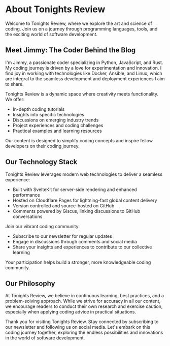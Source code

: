 <script>
    import SummaryDetails from '$lib/components/SummaryDetails.svelte'
</script>

<h1>About Tonights Review</h1>

<p>Welcome to Tonights Review, where we explore the art and science of coding. Join us on a journey through programming languages, tools, and the exciting world of software development.</p>

<h2>Meet Jimmy: The Coder Behind the Blog</h2>

<p>I'm Jimmy, a passionate coder specializing in Python, JavaScript, and Rust. My coding journey is driven by a love for experimentation and innovation. I find joy in working with technologies like Docker, Ansible, and Linux, which are integral to the seamless development and deployment experiences I aim to share.</p>

<SummaryDetails summary="Blog Focus and Content">
    <p>Tonights Review is a dynamic space where creativity meets functionality. We offer:</p>
    <ul>
        <li>In-depth coding tutorials</li>
        <li>Insights into specific technologies</li>
        <li>Discussions on emerging industry trends</li>
        <li>Project experiences and coding challenges</li>
        <li>Practical examples and learning resources</li>
    </ul>
    <p>Our content is designed to simplify coding concepts and inspire fellow developers on their coding journey.</p>
</SummaryDetails>

<h2>Our Technology Stack</h2>

<p>Tonights Review leverages modern web technologies to deliver a seamless experience:</p>
<ul>
    <li>Built with SvelteKit for server-side rendering and enhanced performance</li>
    <li>Hosted on Cloudflare Pages for lightning-fast global content delivery</li>
    <li>Version controlled and source-hosted on GitHub</li>
    <li>Comments powered by Giscus, linking discussions to GitHub conversations</li>
</ul>

<SummaryDetails summary="Community and Engagement">
    <p>Join our vibrant coding community:</p>
    <ul>
        <li>Subscribe to our newsletter for regular updates</li>
        <li>Engage in discussions through comments and social media</li>
        <li>Share your insights and experiences to contribute to our collective learning</li>
    </ul>
    <p>Your participation helps build a stronger, more knowledgeable coding community.</p>
</SummaryDetails>

<h2>Our Philosophy</h2>

<p>At Tonights Review, we believe in continuous learning, best practices, and a problem-solving approach. While we strive for accuracy in all our content, we encourage readers to conduct their own research and exercise caution, especially when applying coding advice in practical situations.</p>

<p>Thank you for visiting Tonights Review. Stay connected by subscribing to our newsletter and following us on social media. Let's embark on this coding journey together, exploring the endless possibilities and innovations in the world of software development.</p>